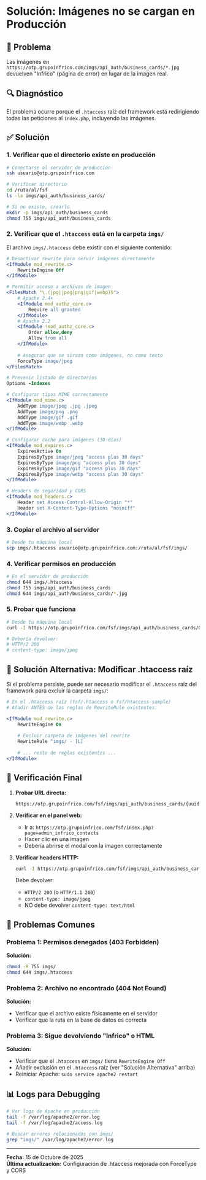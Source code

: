 # Solución: Imágenes no se cargan en Producción

## 🐛 Problema

Las imágenes en `https://otp.grupoinfrico.com/imgs/api_auth/business_cards/*.jpg` devuelven "Infrico" (página de error) en lugar de la imagen real.

## 🔍 Diagnóstico

El problema ocurre porque el `.htaccess` raíz del framework está redirigiendo todas las peticiones al `index.php`, incluyendo las imágenes.

## ✅ Solución

### 1. Verificar que el directorio existe en producción

```bash
# Conectarse al servidor de producción
ssh usuario@otp.grupoinfrico.com

# Verificar directorio
cd /ruta/al/fsf
ls -la imgs/api_auth/business_cards/

# Si no existe, crearlo
mkdir -p imgs/api_auth/business_cards
chmod 755 imgs/api_auth/business_cards
```

### 2. Verificar que el `.htaccess` está en la carpeta `imgs/`

El archivo `imgs/.htaccess` debe existir con el siguiente contenido:

```apache
# Desactivar rewrite para servir imágenes directamente
<IfModule mod_rewrite.c>
    RewriteEngine Off
</IfModule>

# Permitir acceso a archivos de imagen
<FilesMatch "\.(jpg|jpeg|png|gif|webp)$">
    # Apache 2.4+
    <IfModule mod_authz_core.c>
        Require all granted
    </IfModule>
    # Apache 2.2
    <IfModule !mod_authz_core.c>
        Order allow,deny
        Allow from all
    </IfModule>
    
    # Asegurar que se sirvan como imágenes, no como texto
    ForceType image/jpeg
</FilesMatch>

# Prevenir listado de directorios
Options -Indexes

# Configurar tipos MIME correctamente
<IfModule mod_mime.c>
    AddType image/jpeg .jpg .jpeg
    AddType image/png .png
    AddType image/gif .gif
    AddType image/webp .webp
</IfModule>

# Configurar cache para imágenes (30 días)
<IfModule mod_expires.c>
    ExpiresActive On
    ExpiresByType image/jpeg "access plus 30 days"
    ExpiresByType image/png "access plus 30 days"
    ExpiresByType image/gif "access plus 30 days"
    ExpiresByType image/webp "access plus 30 days"
</IfModule>

# Headers de seguridad y CORS
<IfModule mod_headers.c>
    Header set Access-Control-Allow-Origin "*"
    Header set X-Content-Type-Options "nosniff"
</IfModule>
```

### 3. Copiar el archivo al servidor

```bash
# Desde tu máquina local
scp imgs/.htaccess usuario@otp.grupoinfrico.com:/ruta/al/fsf/imgs/
```

### 4. Verificar permisos en producción

```bash
# En el servidor de producción
chmod 644 imgs/.htaccess
chmod 755 imgs/api_auth/business_cards
chmod 644 imgs/api_auth/business_cards/*.jpg
```

### 5. Probar que funciona

```bash
# Desde tu máquina local
curl -I https://otp.grupoinfrico.com/fsf/imgs/api_auth/business_cards/0be8581b-98ad-42d4-81f8-97b162e61ac9_1760560849.jpg

# Debería devolver:
# HTTP/2 200
# content-type: image/jpeg
```

## 🔧 Solución Alternativa: Modificar .htaccess raíz

Si el problema persiste, puede ser necesario modificar el `.htaccess` raíz del framework para excluir la carpeta `imgs/`:

```apache
# En el .htaccess raíz (fsf/.htaccess o fsf/htaccess-sample)
# Añadir ANTES de las reglas de RewriteRule existentes:

<IfModule mod_rewrite.c>
    RewriteEngine On
    
    # Excluir carpeta de imágenes del rewrite
    RewriteRule ^imgs/ - [L]
    
    # ... resto de reglas existentes ...
</IfModule>
```

## 📝 Verificación Final

1. **Probar URL directa:**
   ```
   https://otp.grupoinfrico.com/fsf/imgs/api_auth/business_cards/{uuid}_{timestamp}.jpg
   ```

2. **Verificar en el panel web:**
   - Ir a: `https://otp.grupoinfrico.com/fsf/index.php?page=admin_infrico_contacts`
   - Hacer clic en una imagen
   - Debería abrirse el modal con la imagen correctamente

3. **Verificar headers HTTP:**
   ```bash
   curl -I https://otp.grupoinfrico.com/fsf/imgs/api_auth/business_cards/test.jpg
   ```
   
   Debe devolver:
   - `HTTP/2 200` (o `HTTP/1.1 200`)
   - `content-type: image/jpeg`
   - NO debe devolver `content-type: text/html`

## 🚨 Problemas Comunes

### Problema 1: Permisos denegados (403 Forbidden)

**Solución:**
```bash
chmod -R 755 imgs/
chmod 644 imgs/.htaccess
```

### Problema 2: Archivo no encontrado (404 Not Found)

**Solución:**
- Verificar que el archivo existe físicamente en el servidor
- Verificar que la ruta en la base de datos es correcta

### Problema 3: Sigue devolviendo "Infrico" o HTML

**Solución:**
- Verificar que el `.htaccess` en `imgs/` tiene `RewriteEngine Off`
- Añadir exclusión en el `.htaccess` raíz (ver "Solución Alternativa" arriba)
- Reiniciar Apache: `sudo service apache2 restart`

## 📊 Logs para Debugging

```bash
# Ver logs de Apache en producción
tail -f /var/log/apache2/error.log
tail -f /var/log/apache2/access.log

# Buscar errores relacionados con imgs/
grep "imgs/" /var/log/apache2/error.log
```

---

**Fecha:** 15 de Octubre de 2025  
**Última actualización:** Configuración de .htaccess mejorada con ForceType y CORS

